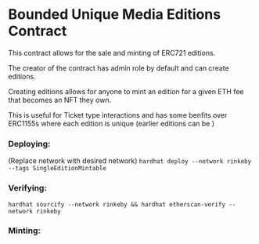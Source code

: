 # Bounded Unique Media Editions Contract

This contract allows for the sale and minting of ERC721 editions.

The creator of the contract has admin role by default and can create editions.

Creating editions allows for anyone to mint an edition for a given ETH fee that becomes an NFT they own.

This is useful for Ticket type interactions and has some benfits over ERC1155s where each edition is unique (earlier editions can be )

### Deploying:
(Replace network with desired network)
`hardhat deploy --network rinkeby --tags SingleEditionMintable`

### Verifying:
`hardhat sourcify --network rinkeby && hardhat etherscan-verify --network rinkeby`

### Minting:

